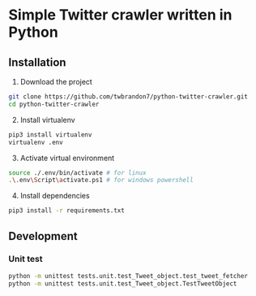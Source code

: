 # Simple Twitter crawler written in Python

## Installation

1. Download the project

```bash
git clone https://github.com/twbrandon7/python-twitter-crawler.git
cd python-twitter-crawler
```

2. Install virtualenv

```bash
pip3 install virtualenv
virtualenv .env
```

3. Activate virtual environment

```bash
source ./.env/bin/activate # for linux
.\.env\Script\activate.ps1 # for windows powershell
```

4. Install dependencies

```bash
pip3 install -r requirements.txt
```

## Development

### Unit test

```bash
python -m unittest tests.unit.test_Tweet_object.test_tweet_fetcher
python -m unittest tests.unit.test_Tweet_object.TestTweetObject
```
